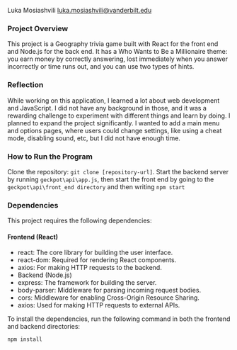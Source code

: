 Luka Mosiashvili
luka.mosiashvili@vanderbilt.edu

### Project Overview

This project is a Geography trivia game built with React for the front end and Node.js for the back end. It has a Who Wants to Be a Millionaire theme: you earn money by correctly answering, lost immediately when you answer incorrectly or time runs out, and you can use two types of hints.

### Reflection

While working on this application, I learned a lot about web development and JavaScript. I did not have any background in those, and it was a rewarding challenge to experiment with different things and learn by doing. I planned to expand the project significantly. I wanted to add a main menu and options pages, where users could change settings, like using a cheat mode, disabling sound, etc, but I did not have enough time.

### How to Run the Program

Clone the repository: `git clone [repository-url]`. Start the backend server by running `geckpot\api\app.js`, then start the front end by going to the `geckpot\api\front_end directory` and then writing `npm start`

### Dependencies
This project requires the following dependencies:

#### Frontend (React)

- react: The core library for building the user interface.
- react-dom: Required for rendering React components.
- axios: For making HTTP requests to the backend.
- Backend (Node.js)
- express: The framework for building the server.
- body-parser: Middleware for parsing incoming request bodies.
- cors: Middleware for enabling Cross-Origin Resource Sharing.
- axios: Used for making HTTP requests to external APIs.

To install the dependencies, run the following command in both the frontend and backend directories:

`npm install`

